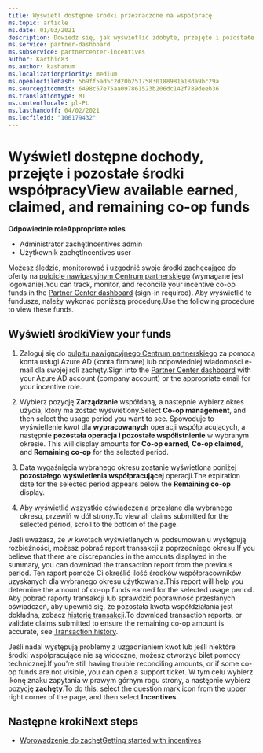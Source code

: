 ```yaml
---
title: Wyświetl dostępne środki przeznaczone na współpracę
ms.topic: article
ms.date: 01/03/2021
description: Dowiedz się, jak wyświetlić zdobyte, przejęte i pozostałe środki współpracy, wyświetlić daty wygaśnięcia i uzgodnić niespójne kwoty.
ms.service: partner-dashboard
ms.subservice: partnercenter-incentives
author: Karthic83
ms.author: kashanum
ms.localizationpriority: medium
ms.openlocfilehash: 5b9ff5ad5c2d20b25175830188981a18da9bc29a
ms.sourcegitcommit: 6498c57e75aa097861523b206dc142f789deeb36
ms.translationtype: MT
ms.contentlocale: pl-PL
ms.lasthandoff: 04/02/2021
ms.locfileid: "106179432"
---
```

# <a name="view-available-earned-claimed-and-remaining-co-op-funds"></a><span data-ttu-id="492a0-103">Wyświetl dostępne dochody, przejęte i pozostałe środki współpracy</span><span class="sxs-lookup"><span data-stu-id="492a0-103">View available earned, claimed, and remaining co-op funds</span></span>

<span data-ttu-id="492a0-104">**Odpowiednie role**</span><span class="sxs-lookup"><span data-stu-id="492a0-104">**Appropriate roles**</span></span>

- <span data-ttu-id="492a0-105">Administrator zachęt</span><span class="sxs-lookup"><span data-stu-id="492a0-105">Incentives admin</span></span>
- <span data-ttu-id="492a0-106">Użytkownik zachęt</span><span class="sxs-lookup"><span data-stu-id="492a0-106">Incentives user</span></span>

<span data-ttu-id="492a0-107">Możesz śledzić, monitorować i uzgodnić swoje środki zachęcające do oferty na [pulpicie nawigacyjnym Centrum partnerskiego](https://partner.microsoft.com/dashboard/) (wymagane jest logowanie).</span><span class="sxs-lookup"><span data-stu-id="492a0-107">You can track, monitor, and reconcile your incentive co-op funds in the [Partner Center dashboard](https://partner.microsoft.com/dashboard/) (sign-in required).</span></span> <span data-ttu-id="492a0-108">Aby wyświetlić te fundusze, należy wykonać poniższą procedurę.</span><span class="sxs-lookup"><span data-stu-id="492a0-108">Use the following procedure to view these funds.</span></span>

## <a name="view-your-funds"></a><span data-ttu-id="492a0-109">Wyświetl środki</span><span class="sxs-lookup"><span data-stu-id="492a0-109">View your funds</span></span>

1. <span data-ttu-id="492a0-110">Zaloguj się do [pulpitu nawigacyjnego Centrum partnerskiego](https://partner.microsoft.com/dashboard/) za pomocą konta usługi Azure AD (konta firmowe) lub odpowiedniej wiadomości e-mail dla swojej roli zachęty.</span><span class="sxs-lookup"><span data-stu-id="492a0-110">Sign into the [Partner Center dashboard](https://partner.microsoft.com/dashboard/) with your Azure AD account (company account) or the appropriate email for your incentive role.</span></span>

2. <span data-ttu-id="492a0-111">Wybierz pozycję **Zarządzanie** współdaną, a następnie wybierz okres użycia, który ma zostać wyświetlony.</span><span class="sxs-lookup"><span data-stu-id="492a0-111">Select **Co-op management**, and then select the usage period you want to see.</span></span> <span data-ttu-id="492a0-112">Spowoduje to wyświetlenie kwot dla **wypracowanych** operacji współpracujących, a następnie **pozostała operacja i pozostałe współistnienie** w wybranym okresie. </span><span class="sxs-lookup"><span data-stu-id="492a0-112">This will display amounts for **Co-op earned**, **Co-op claimed**, and **Remaining co-op** for the selected period.</span></span>

3. <span data-ttu-id="492a0-113">Data wygaśnięcia wybranego okresu zostanie wyświetlona poniżej **pozostałego wyświetlenia współpracującej** operacji.</span><span class="sxs-lookup"><span data-stu-id="492a0-113">The expiration date for the selected period appears below the **Remaining co-op** display.</span></span>  

4. <span data-ttu-id="492a0-114">Aby wyświetlić wszystkie oświadczenia przesłane dla wybranego okresu, przewiń w dół strony.</span><span class="sxs-lookup"><span data-stu-id="492a0-114">To view all claims submitted for the selected period, scroll to the bottom of the page.</span></span>

<span data-ttu-id="492a0-115">Jeśli uważasz, że w kwotach wyświetlanych w podsumowaniu występują rozbieżności, możesz pobrać raport transakcji z poprzedniego okresu.</span><span class="sxs-lookup"><span data-stu-id="492a0-115">If you believe that there are discrepancies in the amounts displayed in the summary, you can download the transaction report from the previous period.</span></span> <span data-ttu-id="492a0-116">Ten raport pomoże Ci określić ilość środków współpracowników uzyskanych dla wybranego okresu użytkowania.</span><span class="sxs-lookup"><span data-stu-id="492a0-116">This report will help you determine the amount of co-op funds earned for the selected usage period.</span></span> <span data-ttu-id="492a0-117">Aby pobrać raporty transakcji lub sprawdzić poprawność przesłanych oświadczeń, aby upewnić się, że pozostała kwota współdziałania jest dokładna, zobacz [historię transakcji](./payout-statement.md#transaction-history).</span><span class="sxs-lookup"><span data-stu-id="492a0-117">To download transaction reports, or validate claims submitted to ensure the remaining co-op amount is accurate, see [Transaction history](./payout-statement.md#transaction-history).</span></span>

<span data-ttu-id="492a0-118">Jeśli nadal występują problemy z uzgadnianiem kwot lub jeśli niektóre środki współpracujące nie są widoczne, możesz otworzyć bilet pomocy technicznej.</span><span class="sxs-lookup"><span data-stu-id="492a0-118">If you’re still having trouble reconciling amounts, or if some co-op funds are not visible, you can open a support ticket.</span></span> <span data-ttu-id="492a0-119">W tym celu wybierz ikonę znaku zapytania w prawym górnym rogu strony, a następnie wybierz pozycję **zachęty**.</span><span class="sxs-lookup"><span data-stu-id="492a0-119">To do this, select the question mark icon from the upper right corner of the page, and then select **Incentives**.</span></span>

## <a name="next-steps"></a><span data-ttu-id="492a0-120">Następne kroki</span><span class="sxs-lookup"><span data-stu-id="492a0-120">Next steps</span></span>

- [<span data-ttu-id="492a0-121">Wprowadzenie do zachęt</span><span class="sxs-lookup"><span data-stu-id="492a0-121">Getting started with incentives</span></span>](incentives-get-started-intro.md)